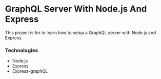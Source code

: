 # GraphQL Server With Node.js And Express
This project is for to learn how to setup a GraphQL server with Node.js and Express.

### Technologies
* Node.js
* Express
* Express-graphQL